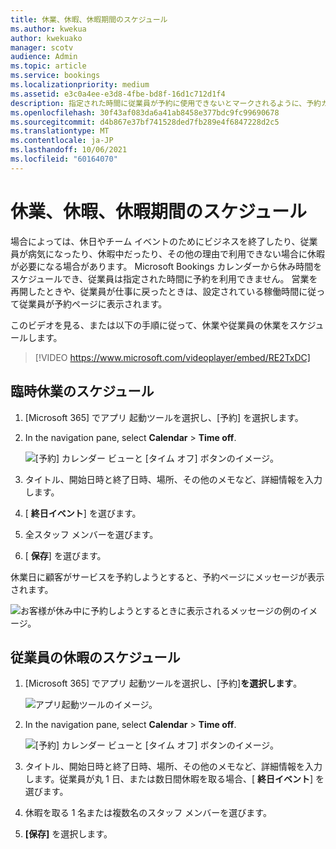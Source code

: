 ```yaml
---
title: 休業、休暇、休暇期間のスケジュール
ms.author: kwekua
author: kwekuako
manager: scotv
audience: Admin
ms.topic: article
ms.service: bookings
ms.localizationpriority: medium
ms.assetid: e3c0a4ee-e3d8-4fbe-bd8f-16d1c712d1f4
description: 指定された時間に従業員が予約に使用できないとマークされるように、予約カレンダーからオフィスの休業日と従業員の休み時間をスケジュールします。
ms.openlocfilehash: 30f43af083da6a41ab8458e377bdc9fc99690678
ms.sourcegitcommit: d4b867e37bf741528ded7fb289e4f6847228d2c5
ms.translationtype: MT
ms.contentlocale: ja-JP
ms.lasthandoff: 10/06/2021
ms.locfileid: "60164070"
---
```

# <a name="schedule-business-closures-time-off-and-vacation-time"></a>休業、休暇、休暇期間のスケジュール

場合によっては、休日やチーム イベントのためにビジネスを終了したり、従業員が病気になったり、休暇中だったり、その他の理由で利用できない場合に休暇が必要になる場合があります。 Microsoft Bookings カレンダーから休み時間をスケジュールでき、従業員は指定された時間に予約を利用できません。 営業を再開したときや、従業員が仕事に戻ったときは、設定されている稼働時間に従って従業員が予約ページに表示されます。

このビデオを見る、または以下の手順に従って、休業や従業員の休業をスケジュールします。

> [!VIDEO https://www.microsoft.com/videoplayer/embed/RE2TxDC]

## <a name="schedule-ad-hoc-business-closures"></a>臨時休業のスケジュール

1. [Microsoft 365] でアプリ 起動ツールを選択し、[予約] を選択します。

1. In the navigation pane, select **Calendar** \> **Time off**.

   ![[予約] カレンダー ビューと [タイム オフ] ボタンのイメージ。](../media/bookings-calendar-timeoff.png)

1. タイトル、開始日時と終了日時、場所、その他のメモなど、詳細情報を入力します。

1. [ **終日イベント**] を選びます。

1. 全スタッフ メンバーを選びます。

1. [ **保存**] を選びます。

休業日に顧客がサービスを予約しようとすると、予約ページにメッセージが表示されます。

   ![お客様が休み中に予約しようとするときに表示されるメッセージの例のイメージ。](../media/bookings-timeoff-message.png)

## <a name="schedule-employee-time-off"></a>従業員の休暇のスケジュール

1. [Microsoft 365] でアプリ 起動ツールを選択し、[予約]**を選択します**。

   ![アプリ起動ツールのイメージ。](../media/bookings-applauncher.png)

1. In the navigation pane, select **Calendar** \> **Time off**.

   ![[予約] カレンダー ビューと [タイム オフ] ボタンのイメージ。](../media/bookings-calendar-timeoff.png)

1. タイトル、開始日時と終了日時、場所、その他のメモなど、詳細情報を入力します。従業員が丸 1 日、または数日間休暇を取る場合、[ **終日イベント**] を選びます。

1. 休暇を取る 1 名または複数名のスタッフ メンバーを選びます。

1. **[保存]** を選択します。
